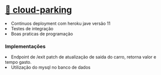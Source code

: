 # <a href="https://parking-vehicles.herokuapp.com/swagger-ui/index.html" target="blank">🔗 cloud-parking</a>

<li>Continuos deployment com heroku jave versão 11</li>
<li>Testes de integração </li>
<li>Boas praticas de programação </li>

<h3>Implementações</h3>

<li>Endpoint de /exit patch de atualização de saida do carro, retorna valor e tempo gasto. </li>
<li>Utilização do mysql no banco de dados</li>
